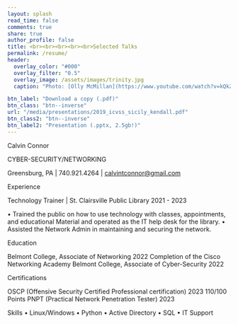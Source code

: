 ```yaml
---
layout: splash
read_time: false
comments: true
share: true
author_profile: false
title: <br><br><br><br><br>Selected Talks
permalink: /resume/
header:
  overlay_color: "#000"
  overlay_filter: "0.5"
  overlay_image: /assets/images/trinity.jpg
  caption: "Photo: [Olly McMillan](https://www.youtube.com/watch?v=kQkZeXHfgwA&t=1s)"

btn_label: "Download a copy (.pdf)"
btn_class: "btn--inverse"
url: "/media/presentations/2019_icvss_sicily_kendall.pdf"
btn_class2: "btn--inverse"
btn_label2: "Presentation (.pptx, 2.5gb!)"
---
```

Calvin Connor

CYBER-SECURITY/NETWORKING

Greensburg, PA | 740.921.4264 | calvintconnor@gmail.com

Experience

Technology Trainer | St. Clairsville Public Library 2021 - 2023

• Trained the public on how to use technology with classes, appointments, and educational
Material and operated as the IT help desk for the library.
• Assisted the Network Admin in maintaining and securing the network.

Education

Belmont College, Associate of Networking 2022
Completion of the Cisco Networking Academy
Belmont College, Associate of Cyber-Security 2022

Certifications

OSCP (Offensive Security Certified Professional certification) 2023
110/100 Points
PNPT (Practical Network Penetration Tester) 2023

Skills
• Linux/Windows
• Python
• Active Directory
• SQL
• IT Support
